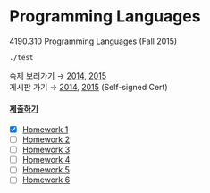 Programming Languages
========
4190.310 Programming Languages (Fall 2015)

```sh
./test
```

숙제 보러가기 &rarr; [2014][hw14], [2015][hw15]<br>
게시판 가기 &rarr; [2014][bb14], [2015][bb15] (Self-signed Cert)

#### [제출하기][submit]
- [x] [Homework 1][hw1]
- [ ] [Homework 2][hw2]
- [ ] [Homework 3][hw3]
- [ ] [Homework 4][hw4]
- [ ] [Homework 5][hw5]
- [ ] [Homework 6][hw6]

[hw14]: http://ropas.snu.ac.kr/~kwang/4190.310/14/#숙제%20Homeworks
[hw15]: http://ropas.snu.ac.kr/~kwang/4190.310/15/#숙제%20Homeworks
[bb14]: https://ropas.snu.ac.kr/phpbb/viewforum.php?f=34
[bb15]: https://ropas.snu.ac.kr/phpbb/viewforum.php?f=37
[submit]: http://ropas.snu.ac.kr/~ta/4190.310/15/submit/index.pl

[hw1]: http://ropas.snu.ac.kr/~kwang/4190.310/15/hw1.pdf
[hw2]: http://ropas.snu.ac.kr/~kwang/4190.310/15/hw2.pdf
[hw3]: http://ropas.snu.ac.kr/~kwang/4190.310/15/hw3.pdf
[hw4]: http://ropas.snu.ac.kr/~kwang/4190.310/15/hw4.pdf
[hw5]: http://ropas.snu.ac.kr/~kwang/4190.310/15/hw5.pdf
[hw6]: http://ropas.snu.ac.kr/~kwang/4190.310/15/hw6.pdf
